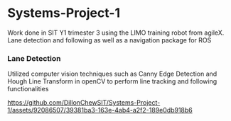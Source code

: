 # Systems-Project-1
Work done in SIT Y1 trimester 3 using the LIMO training robot from agileX. Lane detection and following as well as a navigation package for ROS

### Lane Detection
Utilized computer vision techniques such as Canny Edge Detection and Hough Line Transform in openCV to perform line tracking and following functionalities

https://github.com/DillonChewSIT/Systems-Project-1/assets/92086507/39381ba3-163e-4ab4-a2f2-189e0db918b6

